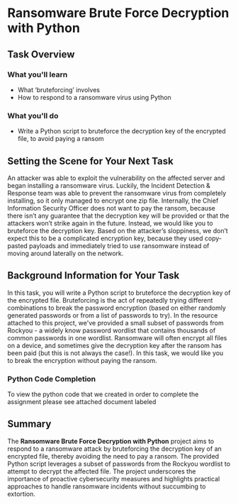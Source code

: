# Ransomware Brute Force Decryption with Python

## Task Overview

### What you'll learn
- What ‘bruteforcing’ involves
- How to respond to a ransomware virus using Python

### What you'll do
- Write a Python script to bruteforce the decryption key of the encrypted file, to avoid paying a ransom

## Setting the Scene for Your Next Task

An attacker was able to exploit the vulnerability on the affected server and began installing a ransomware virus. Luckily, the Incident Detection & Response team was able to prevent the ransomware virus from completely installing, so it only managed to encrypt one zip file. Internally, the Chief Information Security Officer does not want to pay the ransom, because there isn’t any guarantee that the decryption key will be provided or that the attackers won’t strike again in the future. Instead, we would like you to bruteforce the decryption key. Based on the attacker’s sloppiness, we don’t expect this to be a complicated encryption key, because they used copy-pasted payloads and immediately tried to use ransomware instead of moving around laterally on the network.

## Background Information for Your Task

In this task, you will write a Python script to bruteforce the decryption key of the encrypted file. Bruteforcing is the act of repeatedly trying different combinations to break the password encryption (based on either randomly generated passwords or from a list of passwords to try). In the resource attached to this project, we've provided a small subset of passwords from Rockyou - a widely know password wordlist that contains thousands of common passwords in one wordlist. Ransomware will often encrypt all files on a device, and sometimes give the decryption key after the ransom has been paid (but this is not always the case!). In this task, we would like you to break the encryption without paying the ransom.

### Python Code Completion 
To view the python code that we created in order to complete the assignment please see attached document labeled

  ## Summary

  The **Ransomware Brute Force Decryption with Python** project aims to respond to a ransomware attack by bruteforcing the decryption key of an encrypted file, thereby avoiding the need to pay a ransom. The provided Python script leverages   a subset of passwords from the Rockyou wordlist to attempt to decrypt the affected file. The project underscores the importance of proactive cybersecurity measures and highlights practical approaches to handle ransomware   incidents without succumbing to extortion.
